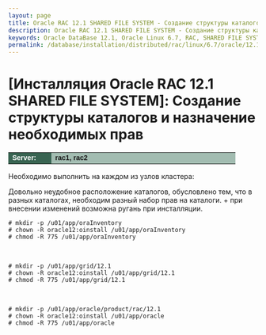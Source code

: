 ```yaml
---
layout: page
title: Oracle RAC 12.1 SHARED FILE SYSTEM - Создание структуры каталогов и назначение необходимых прав
description: Oracle RAC 12.1 SHARED FILE SYSTEM - Создание структуры каталогов и назначение необходимых прав
keywords: Oracle DataBase 12.1, Oracle Linux 6.7, RAC, SHARED FILE SYSTEM
permalink: /database/installation/distributed/rac/linux/6.7/oracle/12.1/shared-file-system/create-folder-structure-and-user-permissions/
---
```


# [Инсталляция Oracle RAC 12.1 SHARED FILE SYSTEM]: Создание структуры каталогов и назначение необходимых прав

<table cellpadding="4" cellspacing="2" align="center" border="0" width="100%">
	<tr>
		<td style="color: rgb(255, 255, 255);" bgcolor="#386351" width="14%"><span style="font-family: Arial,Helvetica,sans-serif; font-size: 14px;"><strong>Server:</strong></span></td>
		<td height="20" bgcolor="#a2bcb1" width="60%"><span style="font-family: Arial,Helvetica,sans-serif; font-size: 14px;"><strong>rac1, rac2</strong></span></td>
	</tr>
</table>

Необходимо выполнить на каждом из узлов кластера:

Довольно неудобное расположение каталогов, обусловлено тем, что в разных каталогах, необходим
разный набор прав на каталоги. + при внесении изменений возможна ругань при инсталляции.

    # mkdir -p /u01/app/oraInventory
    # chown -R oracle12:oinstall /u01/app/oraInventory
    # chmod -R 775 /u01/app/oraInventory

<br/>

    # mkdir -p /u01/app/grid/12.1
    # chown -R oracle12:oinstall /u01/app/grid/12.1
    # chmod -R 775 /u01/app/grid/12.1

<br/>

    # mkdir -p /u01/app/oracle/product/rac/12.1
    # chown -R oracle12:oinstall /u01/app/oracle
    # chmod -R 775 /u01/app/oracle
